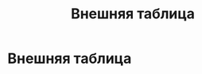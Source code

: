 ﻿---
layout: default
title: Внешняя таблица
nav_order: 6
parent: Основные понятия
grand_parent: Обзор понятий, компонентов и связей
has_children: false
has_toc: false
---

Внешняя таблица
===============


